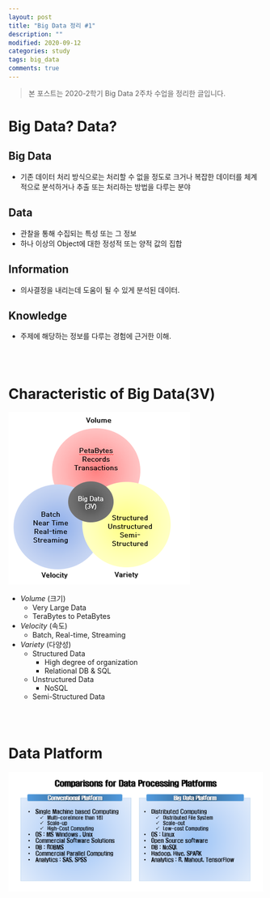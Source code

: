 ```yaml
---
layout: post
title: "Big Data 정리 #1"
description: ""
modified: 2020-09-12
categories: study
tags: big_data
comments: true
---
```


> 본 포스트는 2020-2학기 Big Data 2주차 수업을 정리한 글입니다.

# Big Data? Data?
## Big Data
  - 기존 데이터 처리 방식으로는 처리할 수 없을 정도로 크거나 복잡한 데이터를 체계적으로 분석하거나 추출 또는 처리하는 방법을 다루는 분야

## Data
  - 관찰을 통해 수집되는 특성 또는 그 정보
  - 하나 이상의 Object에 대한 정성적 또는 양적 값의 집합  
  
## Information
  - 의사결정을 내리는데 도움이 될 수 있게 분석된 데이터.

## Knowledge
  - 주제에 해당하는 정보를 다루는 경험에 근거한 이해.  

<br><br>

# Characteristic of Big Data(3V)
![/assets/img/3v_bd.png](/assets/img/3v_bd.png)  

- *Volume* (크기)
  - Very Large Data
  - TeraBytes to PetaBytes
- *Velocity* (속도)
  - Batch, Real-time, Streaming
- *Variety* (다양성)  
  - Structured Data
    - High degree of organization
    - Relational DB & SQL
  - Unstructured Data
    - NoSQL
  - Semi-Structured Data

<br><br>

# Data Platform
![/assets/img/data_platform.png](/assets/img/data_platform.png)  
